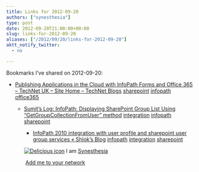 ```yaml
---
title: Links for 2012-09-20
authors: ["synesthesia"]
type: post
date: 2012-09-20T21:00:00+00:00
slug: links-for-2012-09-20 
aliases: ["/2012/09/20/links-for-2012-09-20"]
aktt_notify_twitter:
  - no

---
```

Bookmarks I&#8217;ve shared on 2012-09-20:

  * [Publishing Applications in the Cloud with InfoPath Forms and Office 365 &#8211; TechNet UK &#8211; Site Home &#8211; TechNet Blogs][1] 
    [sharepoint][2] [infopath][3] [office365][4] </li> 
    
      * [Sumit&#8217;s Log: InfoPath: Displaying SharePoint Group List Using &ldquo;GetGroupCollectionFromUser&rdquo; method][5] 
        [integration][6] [infopath][3] [sharepoint][2] </li> 
        
          * [InfoPath 2010 integration with user profile and sharepoint user group services &laquo; Shlok&#8217;s Blog][7] 
            [infopath][3] [integration][6] [sharepoint][2] </li> </ul> 
            
            <p class="deliciouslink">
              <a href="https://del.icio.us/synesthesia" title="See all my bookmarks on del.icio.us"><img src="https://www.synesthesia.co.uk/images/deliciousicon.jpg" alt="Delicious icon" /></a>&nbsp;I am <a href="https://del.icio.us/synesthesia" title="See all my bookmarks on del.icio.us">Synesthesia</a>
            </p>
            
            <p class="deliciouslink">
              <a href="https://del.icio.us/network?add=synesthesia" title="Add me to your del.icio.us network"><img src="https://www.synesthesia.co.uk/images/add.gif" alt="" /></a>&nbsp;<a href="https://del.icio.us/network?add=synesthesia" title="Add me to your del.icio.us network">Add me to your network</a>
            </p>

 [1]: https://blogs.technet.com/b/uktechnet/archive/2012/05/23/publishing-applications-in-the-cloud-with-infopath-forms-and-office-365.aspx
 [2]: https://www.delicious.com/synesthesia/sharepoint
 [3]: https://www.delicious.com/synesthesia/infopath
 [4]: https://www.delicious.com/synesthesia/office365
 [5]: https://www.sumitrawat.net/2009/10/infopath-displaying-sharepoint-group.html
 [6]: https://www.delicious.com/synesthesia/integration
 [7]: https://shloksharepoint.wordpress.com/2011/10/13/infopath-2010-migration-with-user-profile-and-sharepoint-user-group-services/